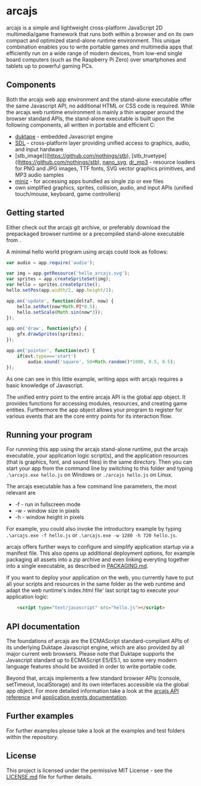 # arcajs

arcajs is a simple and lightweight cross-platform JavaScript 2D multimedia/game
framework that runs both within a browser and on its own compact and optimized
stand-alone runtime environment. This unique combination enables you to write
portable games and multimedia apps that efficiently run on a wide range of
modern devices, from low-end single board computers (such as the Raspberry Pi
Zero) over smartphones and tablets up to powerful gaming PCs.

## Components

Both the arcajs web app environment and the stand-alone executable offer the
same Javascript API, no additional HTML or CSS code is required. While the
arcajs web runtime environment is mainly a thin wrapper around the browser
standard APIs, the stand-alone executable is built upon the following
components, all written in portable and efficient C:

- [duktape](https://duktape.org) - embedded Javascript engine
- [SDL](https://libsdl.org) - cross-platform layer providing unified access to
  graphics, audio, and input hardware
- [stb\_image]((https://github.com/nothings/stb),
  [stb\_truetype]((https://github.com/nothings/stb),
  [nano\_svg](https://github.com/memononen/nanosvg),
  [dr\_mp3](https://github.com/mackron/dr_libs/blob/master/dr_mp3.h) - resource
  loaders for PNG and JPG images, TTF fonts, SVG vector graphics primitives, and
  MP3 audio samples
- [miniz](https://github.com/richgel999/miniz) - for accessing apps bundled as
  single zip or exe files
- own simplified graphics, sprites, collision, audio, and input APIs
  (unified touch/mouse, keyboard, game controllers)

## Getting started

Either check out the arcajs git archive, or preferably download the prepackaged
browser runtime or a precompiled stand-alone executable from [](https://).

A minimal hello world program using arcajs could look as follows:

```javascript
var audio = app.require('audio');

var img = app.getResource('hello_arcajs.svg');
var sprites = app.createSpriteSet(img);
var hello = sprites.createSprite();
hello.setPos(app.width/2, app.height/2);

app.on('update', function(deltaT, now) {
    hello.setRot(now*Math.PI*0.5);
    hello.setScale(Math.sin(now*3));
});

app.on('draw', function(gfx) {
    gfx.drawSprites(sprites);
});

app.on('pointer', function(evt) {
    if(evt.type==='start')
        audio.sound('square', 50+Math.random()*1000, 0.5, 0.5);
});
```

As one can see in this little example, writing apps with arcajs requires a basic
knowledge of Javascript.

The unified entry point to the entire arcajs API is the global app object. It
provides functions for accessing modules, resources, and creating game
entities. Furthermore the app object allows your program to register for
various events that are the core entry points for its interaction flow.

## Running your program

For runnning this app using the arcajs stand-alone runtime, put the arcajs
executable, your application logic script(s), and the application resources
(that is graphics, font, and sound files) in the same directory. Then you can
start your app from the command line by switching to this folder and typing
`.\arcajs.exe hello.js` on Windows or `./arcajs hello.js` on Linux.

The arcajs executable has a few command line parameters, the most relevant are

- -f - run in fullscreen mode
- -w - window size in pixels
- -h - window height in pixels

For example, you could also invoke the introductory example by typing
`.\arcajs.exe -f hello.js` or `.\arcajs.exe -w 1280 -h 720 hello.js`.

arcajs offers further ways to configure and simplify application startup via a
manifest file. This also opens up additional deployment options, for example 
packaging all assets into a zip archive and even linking everyting together
into a single executable, as described in [PACKAGING.md](doc/PACKAGING.md).

If you want to deploy your application on the web, you currently have to put all
your scripts and resources in the same folder as the web runtime and adapt the
web runtime's index.html file' last script tag to execute your application
logic:

```html
	<script type="text/javascript" src="hello.js"></script>
```

## API documentation

The foundations of arcajs are the ECMAScript standard-compliant APIs of its
underlying Duktape Javascript engine, which are also provided by all major
current web browsers. Please note that Duktape supports the Javascript standard
up to ECMAScript E5/E5.1, so some very modern language features should be
avoided in order to write portable code.

Beyond that, arcajs implements a few standard browser APIs (console, setTimeout,
localStorage) and its own interfaces accessible via the global app object. For
more detailed information take a look at the [arcajs API reference](doc/API.md)
and [application events documentation](doc/EVENTS.md).

## Further examples

For further examples please take a look at the examples and test folders within
the repository.

## License

This project is licensed under the permissive MIT License - see the
[LICENSE.md](LICENSE.md) file for further details.

